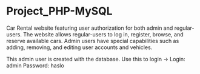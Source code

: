 # Project_PHP-MySQL
Car Rental website featuring user authorization for both admin and regular-users. The website allows regular-users to log in, register, browse, and reserve available cars. Admin users have special capabilities such as adding, removing, and editing user accounts and vehicles.

This admin user is created with the database. Use this to login ->
Login: admin
Password: haslo
